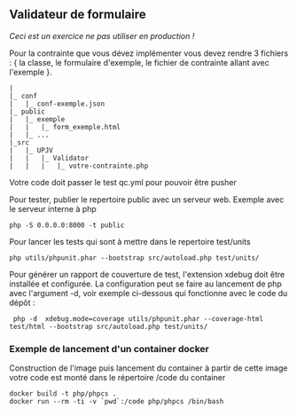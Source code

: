 ## Validateur de formulaire
*Ceci est un exercice ne pas utiliser en production !*  

Pour la contrainte que vous dévez implémenter vous devez rendre 3 fichiers : 
{ la classe, le formulaire d'exemple, le fichier de contrainte 
allant avec l'exemple }.  

    |
    |_ conf
    |   |_ conf-exemple.json
    |_ public
    |   |_ exemple
    |   |   |_ form_exemple.html
    |   |_ ...
    |_src
    |   |_ UPJV
    |   |   |_ Validator
    |   |   |   |_ votre-contrainte.php
    
Votre code doit passer le test qc.yml pour pouvoir être pusher

Pour tester, publier le repertoire public avec un serveur web. Exemple avec 
le serveur interne à php

    php -S 0.0.0.0:8000 -t public

Pour lancer les tests qui sont à mettre dans le repertoire test/units

    php utils/phpunit.phar --bootstrap src/autoload.php test/units/

Pour générer un rapport de couverture de test, l'extension xdebug doit être
installée et configurée. La configuration peut se faire au lancement de php
avec l'argument -d, voir exemple ci-dessous qui fonctionne avec le code du
dépôt :

     php -d  xdebug.mode=coverage utils/phpunit.phar --coverage-html test/html --bootstrap src/autoload.php test/units/

### Exemple de lancement d'un container docker
Construction de l'image puis lancement du container à partir de cette image 
votre code est monté dans le répertoire /code du container

    docker build -t php/phpcs .
    docker run --rm -ti -v `pwd`:/code php/phpcs /bin/bash